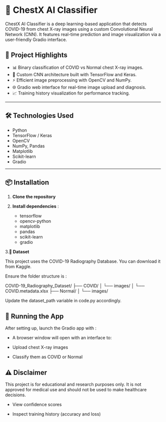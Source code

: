 # 🧠 ChestX AI Classifier

ChestX AI Classifier is a deep learning-based application that detects COVID-19 from chest X-ray images using a custom Convolutional Neural Network (CNN). It features real-time prediction and image visualization via a user-friendly Gradio interface.

## 🔬 Project Highlights

- 📊 Binary classification of COVID vs Normal chest X-ray images.
- 🧠 Custom CNN architecture built with TensorFlow and Keras.
- ⚡ Efficient image preprocessing with OpenCV and NumPy.
- 🌐 Gradio web interface for real-time image upload and diagnosis.
- 📈 Training history visualization for performance tracking.

---

## 🛠 Technologies Used

- Python
- TensorFlow / Keras
- OpenCV
- NumPy, Pandas
- Matplotlib
- Scikit-learn
- Gradio

---

## 📦 Installation

1. **Clone the repository**

2. **Install dependencies** :

    - tensorflow
    - opencv-python
    - matplotlib
    - pandas
    - scikit-learn
    - gradio

3.**📁 Dataset**

This project uses the COVID-19 Radiography Database. You can download it from Kaggle.

Ensure the folder structure is :

COVID-19_Radiography_Dataset/
├── COVID/
│   └── images/
│   └── COVID.metadata.xlsx
├── Normal/
│   └── images/

Update the dataset_path variable in code.py accordingly.


## 🚀 Running the App

After setting up, launch the Gradio app with :

- A browser window will open with an interface to:

- Upload chest X-ray images

- Classify them as COVID or Normal




## ⚠️ Disclaimer

This project is for educational and research purposes only. It is not approved for medical use and should not be used to make healthcare decisions.



- View confidence scores

- Inspect training history (accuracy and loss)


